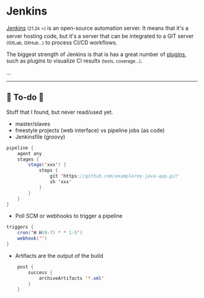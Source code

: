 # Jenkins

<div class="row row-cols-md-2"><div>

[Jenkins](https://www.jenkins.io/) <small>(21.2k ⭐)</small> is an open-source automation server. It means that it's a server hosting code, but it's a server that can be integrated to a GIT server <small>(GitLab, GitHub...)</small> to process CI/CD workflows.

The biggest strength of Jenkins is that is has a great number of [plugins](https://plugins.jenkins.io/), such as plugins to visualize CI results <small>(tests, coverage...)</small>.
</div><div>

...
</div></div>

<hr class="sep-both">

## 👻 To-do 👻

Stuff that I found, but never read/used yet.

<div class="row row-cols-md-2"><div>

* master/slaves
* freestyle projects (web interface) vs pipeline jobs (as code)
* Jenkinsfile (groovy)

```java
pipeline {
    agent any
    stages {
        stage('xxx') {
            steps {
                git 'https://github.com/example/my-java-app.git'
                sh 'xxx'
            }
        }
    }
}
```
</div><div>

* Poll SCM or webhooks to trigger a pipeline

```java
triggers {
    cron('H H(0-7) * * 1-5')
    webhook('')
}
```

* Artifacts are the output of the build

```java
    post {
        success {
            archiveArtifacts '*.xml'
        }
    }
```
</div></div>